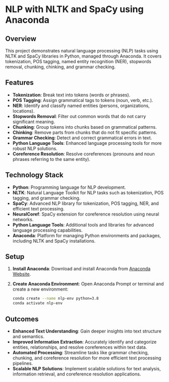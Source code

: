 # NLP with NLTK and SpaCy using Anaconda

## Overview

This project demonstrates natural language processing (NLP) tasks using NLTK and SpaCy libraries in Python, managed through Anaconda. It covers tokenization, POS tagging, named entity recognition (NER), stopwords removal, chunking, chinking, and grammar checking.

## Features

- **Tokenization**: Break text into tokens (words or phrases).
- **POS Tagging**: Assign grammatical tags to tokens (noun, verb, etc.).
- **NER**: Identify and classify named entities (persons, organizations, locations).
- **Stopwords Removal**: Filter out common words that do not carry significant meaning.
- **Chunking**: Group tokens into chunks based on grammatical patterns.
- **Chinking**: Remove parts from chunks that do not fit specific patterns.
- **Grammar Checking**: Detect and correct grammatical errors in text.
- **Python Language Tools**: Enhanced language processing tools for more robust NLP solutions.
- **Coreference Resolution**: Resolve coreferences (pronouns and noun phrases referring to the same entity).

## Technology Stack

- **Python**: Programming language for NLP development.
- **NLTK**: Natural Language Toolkit for NLP tasks such as tokenization, POS tagging, and grammar checking.
- **SpaCy**: Advanced NLP library for tokenization, POS tagging, NER, and efficient text processing.
- **NeuralCoref**: SpaCy extension for coreference resolution using neural networks.
- **Python Language Tools**: Additional tools and libraries for advanced language processing capabilities.
- **Anaconda**: Platform for managing Python environments and packages, including NLTK and SpaCy installations.

## Setup

1. **Install Anaconda**: Download and install Anaconda from [Anaconda Website](https://www.anaconda.com/products/individual).

2. **Create Anaconda Environment**: Open Anaconda Prompt or terminal and create a new environment:
   ```bash
   conda create --name nlp-env python=3.8
   conda activate nlp-env

## Outcomes

- **Enhanced Text Understanding**: Gain deeper insights into text structure and semantics.
- **Improved Information Extraction**: Accurately identify and categorize entities, relationships, and resolve coreferences within text data.
- **Automated Processing**: Streamline tasks like grammar checking, chunking, and coreference resolution for more efficient text processing pipelines.
- **Scalable NLP Solutions**: Implement scalable solutions for text analysis, information retrieval, and coreference resolution applications.
